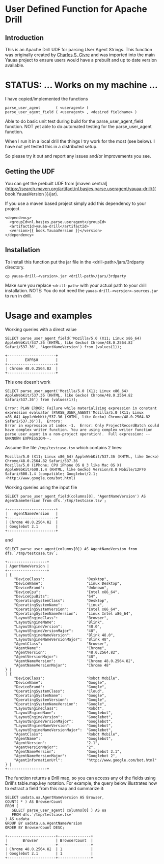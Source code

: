 # User Defined Function for Apache Drill

## Introduction
This is an Apache Drill UDF for parsing User Agent Strings.
This function was originally created by [Charles S. Givre](https://github.com/cgivre) and was imported into
the main Yauaa project to ensure users would have a prebuilt and up to date version available.

# STATUS: ... Works on my machine ...
I have copied/implemented the functions

    parse_user_agent       ( <useragent> )
    parse_user_agent_field ( <useragent> , <desired fieldname> )

Able to do basic unit test during build for the parse_user_agent_field function.
NOT yet able to do automated testing for the parse_user_agent function.

When I run it in a local drill the things I try work for the most (see below).
I have not yet tested this in a distributed setup.

So please try it out and report any issues and/or improvements you see.

## Getting the UDF
You can get the prebuilt UDF from [maven central](https://search.maven.org/artifact/nl.basjes.parse.useragent/yauaa-drill/{{ book.YauaaVersion }}/jar).

If you use a maven based project simply add this dependency to your project.

<pre><code>&lt;dependency&gt;
  &lt;groupId&gt;nl.basjes.parse.useragent&lt;/groupId&gt;
  &lt;artifactId&gt;yauaa-drill&lt;/artifactId&gt;
  &lt;version&gt;{{ book.YauaaVersion }}&lt;/version&gt;
&lt;/dependency&gt;
</code></pre>

## Installation
To install this function put the jar file in the &lt;drill-path&gt;/jars/3rdparty directory.

    cp yauaa-drill-<version>.jar <drill-path>/jars/3rdparty

Make sure you replace `<drill-path>` with your actual path to your drill installation.
NOTE: You do not need the `yauaa-drill-<version>-sources.jar` to run in drill.

# Usage and examples

Working queries with a direct value

    SELECT parse_user_agent_field('Mozilla/5.0 (X11; Linux x86_64) AppleWebKit/537.36 (KHTML, like Gecko) Chrome/48.0.2564.82 Safari/537.36', 'AgentNameVersion') from (values(1));

    +----------------------+
    |        EXPR$0        |
    +----------------------+
    | Chrome 48.0.2564.82  |
    +----------------------+


This one doesn't work

    SELECT parse_user_agent('Mozilla/5.0 (X11; Linux x86_64) AppleWebKit/537.36 (KHTML, like Gecko) Chrome/48.0.2564.82 Safari/537.36') from (values(1));

    Error: PLAN ERROR: Failure while materializing expression in constant expression evaluator [PARSE_USER_AGENT('Mozilla/5.0 (X11; Linux x86_64) AppleWebKit/537.36 (KHTML, like Gecko) Chrome/48.0.2564.82 Safari/537.36')].  Errors:
    Error in expression at index -1.  Error: Only ProjectRecordBatch could have complex writer function. You are using complex writer function parse_user_agent in a non-project operation!.  Full expression: --UNKNOWN EXPRESSION--.

Assume the file ```/tmp/testcase.tsv``` which contains 2 lines:

    Mozilla/5.0 (X11; Linux x86_64) AppleWebKit/537.36 (KHTML, like Gecko) Chrome/48.0.2564.82 Safari/537.36
    Mozilla/5.0 (iPhone; CPU iPhone OS 8_3 like Mac OS X) AppleWebKit/600.1.4 (KHTML, like Gecko) Version/8.0 Mobile/12F70 Safari/600.1.4 (compatible; Googlebot/2.1; +http://www.google.com/bot.html)

Working queries using the input file

    SELECT parse_user_agent_field(columns[0], 'AgentNameVersion') AS AgentNameVersion from dfs.`/tmp/testcase.tsv`;

    +----------------------+
    |   AgentNameVersion   |
    +----------------------+
    | Chrome 48.0.2564.82  |
    | Googlebot 2.1        |
    +----------------------+

and

    SELECT parse_user_agent(columns[0]) AS AgentNameVersion from dfs.`/tmp/testcase.tsv`;

    +------------------+
    | AgentNameVersion |
    +------------------+
    | {
        "DeviceClass":                   "Desktop",
        "DeviceName":                    "Linux Desktop",
        "DeviceBrand":                   "Unknown",
        "DeviceCpu":                     "Intel x86_64",
        "DeviceCpuBits":                 "64",
        "OperatingSystemClass":          "Desktop",
        "OperatingSystemName":           "Linux",
        "OperatingSystemVersion":        "Intel x86_64",
        "OperatingSystemNameVersion":    "Linux Intel x86_64",
        "LayoutEngineClass":             "Browser",
        "LayoutEngineName":              "Blink",
        "LayoutEngineVersion":           "48.0",
        "LayoutEngineVersionMajor":      "48",
        "LayoutEngineNameVersion":       "Blink 48.0",
        "LayoutEngineNameVersionMajor":  "Blink 48",
        "AgentClass":                    "Browser",
        "AgentName":                     "Chrome",
        "AgentVersion":                  "48.0.2564.82",
        "AgentVersionMajor":             "48",
        "AgentNameVersion":              "Chrome 48.0.2564.82",
        "AgentNameVersionMajor":         "Chrome 48"                        } |
    | {
        "DeviceClass":                   "Robot Mobile",
        "DeviceName":                    "Google",
        "DeviceBrand":                   "Google",
        "OperatingSystemClass":          "Cloud",
        "OperatingSystemName":           "Google",
        "OperatingSystemVersion":        "Google",
        "OperatingSystemNameVersion":    "Google",
        "LayoutEngineClass":             "Robot",
        "LayoutEngineName":              "Googlebot",
        "LayoutEngineVersion":           "Googlebot",
        "LayoutEngineVersionMajor":      "Googlebot",
        "LayoutEngineNameVersion":       "Googlebot",
        "LayoutEngineNameVersionMajor":  "Googlebot",
        "AgentClass":                    "Robot Mobile",
        "AgentName":                     "Googlebot",
        "AgentVersion":                  "2.1",
        "AgentVersionMajor":             "2",
        "AgentNameVersion":              "Googlebot 2.1",
        "AgentNameVersionMajor":         "Googlebot 2",
        "AgentInformationUrl":           "http://www.google.com/bot.html"   } |
    +------------------+

The function returns a Drill map, so you can access any of the fields using Drill's table.map.key notation.
For example, the query below illustrates how to extract a field from this map and summarize it:


    SELECT uadata.ua.AgentNameVersion AS Browser,
    COUNT( * ) AS BrowserCount
    FROM (
       SELECT parse_user_agent( columns[0] ) AS ua
       FROM dfs.`/tmp/testcase.tsv`
    ) AS uadata
    GROUP BY uadata.ua.AgentNameVersion
    ORDER BY BrowserCount DESC;

    +----------------------+---------------+
    |       Browser        | BrowserCount  |
    +----------------------+---------------+
    | Chrome 48.0.2564.82  | 1             |
    | Googlebot 2.1        | 1             |
    +----------------------+---------------+
